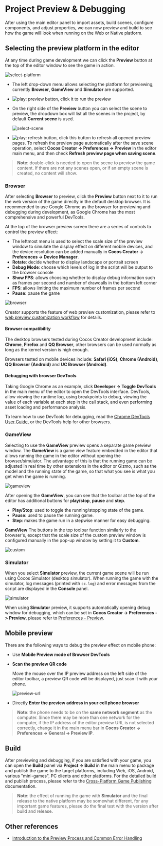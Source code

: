 # Project Preview & Debugging

After using the main editor panel to import assets, build scenes, configure components, and adjust properties, we can now preview and build to see how the game will look when running on the Web or Native platform.

## Selecting the preview platform in the editor

At any time during game development we can click the **Preview** button at the top of the editor window to see the game in action.

![select-platform](index/select-platform.png)

- The left drop-down menu allows selecting the platform for previewing, currently **Browser**, **GameView** and **Simulator** are supported.
- ![play](index/play.png): preview button, click it to run the preview
- On the right side of the **Preview** button you can select the scene to preview, the dropdown box will list all the scenes in the project, by default **Current scene** is used.

    ![select-scene](index/select-scene.png)

- ![play](index/refresh.png): refresh button, click this button to refresh all opened preview pages. To refresh the preview page automatically after the save scene operation, select **Cocos Creator -> Preferences -> Preview** in the editor main menu, and then check **Refresh preview page when saving scene**.

> **Note**: double-click is needed to open the scene to preview the game content. If there are not any scenes open, or if an empty scene is created, no content will show.

### Browser

After selecting **Browser** to preview, click the **Preview** button next to it to run the web version of the game directly in the default desktop browser. It is recommended to use Google Chrome as the browser for previewing and debugging during development, as Google Chrome has the most comprehensive and powerful DevTools.

At the top of the browser preview screen there are a series of controls to control the preview effect:

- The leftmost menu is used to select the scale size of the preview window to simulate the display effect on different mobile devices, and the device resolution can be added manually in **Cocos Creator -> Preferences -> Device Manager**.
- **Rotate**: decide whether to display landscape or portrait screen
- **Debug Mode**: choose which levels of log in the script will be output to the browser console
- **Show FPS**: allows choosing whether to display debug information such as frames per second and number of drawcalls in the bottom left corner
- **FPS**: allows limiting the maximum number of frames per second
- **Pause**: pause the game

![browser](index/browser.png)

Creator supports the feature of web preview customization, please refer to [web preview customization workflow](browser.md) for details.

#### Browser compatibility

The desktop browsers tested during Cocos Creator development include: **Chrome**, **Firefox** and **QQ Browser**, other browsers can be used normally as long as the kernel version is high enough.

Browsers tested on mobile devices include: **Safari (iOS)**, **Chrome (Android)**, **QQ Browser (Android)** and **UC Browser (Android)**.

#### Debugging with browser DevTools

Taking Google Chrome as an example, click **Developer -> Toggle DevTools** in the main menu of the editor to open the DevTools interface. DevTools, allow viewing the runtime log, using breakpoints to debug, viewing the value of each variable at each step in the call stack, and even performing asset loading and performance analysis.

To learn how to use DevTools for debugging, read the [Chrome DevTools User Guide](https://developers.google.com/web/tools/chrome-devtools), or the DevTools help for other browsers.

### GameView

Selecting to use the **GameView** preview opens a separate game preview window. The **GameView** is a game view feature embedded in the editor that allows running the game in the editor without opening the browser/simulator. The advantage of this is that the running game can be adjusted in real time by other extensions in the editor or Gizmo, such as the model and the running state of the game, so that what you see is what you get when the game is running.

![gameview](index/gameview.png)

After opening the **GameView**, you can see that the toolbar at the top of the editor has additional buttons for **play/stop**, **pause** and **step**.

- **Play/Stop**: used to toggle the running/stopping state of the game.
- **Pause**: used to pause the running game.
- **Step**: makes the game run in a stepwise manner for easy debugging.

**GameView** The buttons in the top toolbar function similarly to the browser's, except that the scale size of the custom preview window is configured manually in the pop-up window by setting it to **Custom**.

![custom](index/custom.png)

### Simulator

When you select **Simulator** preview, the current game scene will be run using Cocos Simulator (desktop simulator). When running the game with the simulator, log messages (printed with `cc.log`) and error messages from the script are displayed in the **Console** panel.

![simulator](index/simulator.png)

When using **Simulator** preview, it supports automatically opening debug window for debugging, which can be set in **Cocos Creator -> Preferences -> Preview**, please refer to [Preferences - Preview](../preferences/index.md).

## Mobile preview

There are the following ways to debug the preview effect on mobile phone:

- Use **Mobile Preview mode of Browser DevTools**

- **Scan the preview QR code**

  Move the mouse over the IP preview address on the left side of the editor toolbar, a preview QR code will be displayed, just scan it with your phone.

  ![preview-url](index/preview-url.png)

- Directly **Enter the preview address in your cell phone browser**

> **Note**: the phone needs to be on the **same network segment** as the computer. Since there may be more than one network for the computer, if the IP address of the editor preview URL is not selected correctly, change it in the main menu bar in **Cocos Creator -> Preferences -> General -> Preview IP**.

## Build

After previewing and debugging, if you are satisfied with your game, you can open the **Build** panel via **Project -> Build** in the main menu to package and publish the game to the target platforms, including Web, iOS, Android, various "mini-games", PC clients and other platforms. For the detailed build and publish process, please refer to the [Cross-Platform Game Publishing](../publish/index.md) documentation.

> **Note**: the effect of running the game with **Simulator** and the final release to the native platform may be somewhat different, for any important game features, please do the final test with the version after build and release.

## Other references

- [Introduction to the Preview Process and Common Error Handling](preview-guid.md)
